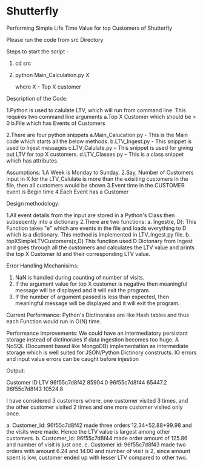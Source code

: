 # Shutterfly

Performing Simple Life Time Value for top Customers of Shutterfly

Please run the code from src Directory 

Steps to start the script -
1. cd src
2. python Main_Calculation.py X 
   
   where X - Top X customer


Description of the Code:

1.Python is used to calulate LTV, which will run from command line. This requires two command line arguments 
a.Top X Customer which should be > 0 
b.File which has Events of Customers

2.There are four python snippets
a.Main_Calucation.py - This is the Main code which starts all the below methods.
b.LTV_Ingest.py - This snippet is used to Injest messages
c.LTV_Calulate.py – This snippet is used for giving out LTV for top X customers.
d.LTV_Classes.py – This is a class snippet which has attributes.


Assumptions: 
1.A Week is Monday to Sunday.
2.Say, Number of Customers input in X for the LTV_Calulate is more than the exisiting customers in the file, then all customers would be shown 
3.Event time in the CUSTOMER event is Begin time
4.Each Event has a Customer


Design methodology:


1.All event details from the input are stored in a Python's Class then subseqently into a dictionary
2.There are two functions:
a.	Ingest(e, D):
This Function takes "e" which are events in the file and loads everything to D which is a dictionary. This method is implemented in LTV_Ingest.py file.
b.	topXSimpleLTVCustomers(x,D)
This function used D Dictonary from Ingest and goes through all the customers and calculates the LTV value and prints the top X Customer Id and their corresponding LTV value.
 
Error Handling Mechanisims:
1.   NaN is handled during counting of number of visits.
2.   If the argument value for top X customer is negative then meaningful message will be displayed and it will exit the program.
3.   If the number of argument passed is less than expected, then meaningful message will be displayed and it will exit the program.

Current Performance:
Python's Dictinoraies are like Hash tables and thus each Function  would run in O(N) time.


Performance Improvements:
We could have an intermediatory persistant storage instead of dictinoraies if data ingestion becomes too huge. A NoSQL (Document based like MongoDB) implementation as intermediate storage which is well suited for JSON/Python Dictinory constructs.
IO errors and input value errors can be caught before injestion	


Output:

Customer ID     LTV
96f55c7d8f42                85904.0
96f55c7d8f44                65447.2
96f55c7d8f43                10524.8

I have considered 3 customers where, one customer visited 3 times, and the other customer visited 2 times and one more customer visited only once.

a.	Customer_Id: 96f55c7d8f42 made three orders 12.34+52.88+99.98 and the visits were made. Hence the LTV value is largest among other customers.
b.	Customer_Id: 96f55c7d8f44 made order amount of 125.86 and number of visit is just one.
c.	Customer id: 96f55c7d8f43 made two orders with amount 6.24 and 14.00 and number of visit is 2, since amount spent is low, customer ended up with lesser LTV compared to other two.

